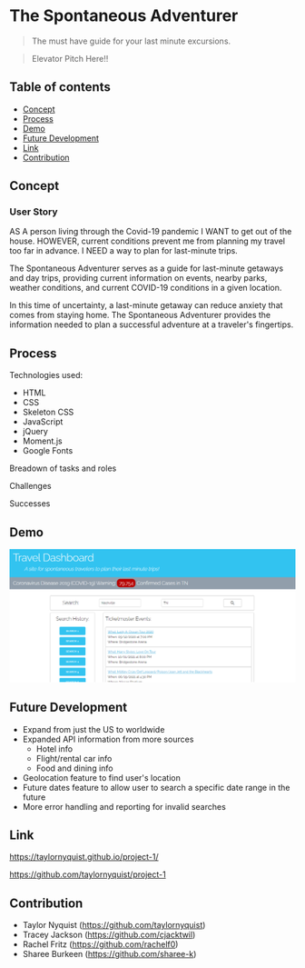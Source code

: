 # The Spontaneous Adventurer
> The must have guide for your last minute excursions.

> Elevator Pitch Here!!

## Table of contents
* [Concept](#concept)
* [Process](#process)
* [Demo](#demo)
* [Future Development](#future-development)
* [Link](#link)
* [Contribution](#contribution)

## Concept

### User Story
AS A person living through the Covid-19 pandemic
I WANT to get out of the house.
HOWEVER, current conditions prevent me from planning my travel too far in advance.
I NEED a way to plan for last-minute trips.

The Spontaneous Adventurer serves as a guide for last-minute getaways and day trips, providing current information on events, nearby parks, weather conditions, and current COVID-19 conditions in a given location. 

In this time of uncertainty, a last-minute getaway can reduce anxiety that comes from staying home. The Spontaneous Adventurer provides the information needed to plan a successful adventure at a traveler's fingertips.

## Process
Technologies used:
* HTML
* CSS
* Skeleton CSS
* JavaScript
* jQuery
* Moment.js
* Google Fonts

Breadown of tasks and roles

Challenges

Successes

## Demo
![screen-shot](./assets/images/screen-shot.png)

## Future Development
* Expand from just the US to worldwide
* Expanded API information from more sources
  * Hotel info
  * Flight/rental car info
  * Food and dining info
* Geolocation feature to find user's location
* Future dates feature to allow user to search a specific date range in the future
* More error handling and reporting for invalid searches

## Link
https://taylornyquist.github.io/project-1/

https://github.com/taylornyquist/project-1

## Contribution
* Taylor Nyquist (https://github.com/taylornyquist)
* Tracey Jackson (https://github.com/cjacktwil)
* Rachel Fritz (https://github.com/rachelf0)
* Sharee Burkeen (https://github.com/sharee-k)
